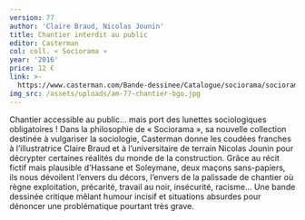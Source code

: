 ```yaml
---
version: 77
author: 'Claire Braud, Nicolas Jounin'
title: Chantier interdit au public
editor: Casterman
col: coll. « Sociorama »
year: '2016'
price: 12 €
link: >-
  https://www.casterman.com/Bande-dessinee/Catalogue/sociorama/sociorama-chantier-interdit-au-public
img_src: /assets/uploads/am-77-chantier-bgo.jpg
---
```

Chantier accessible au public… mais port des lunettes sociologiques obligatoires
 ! Dans la philosophie de « Sociorama », sa nouvelle collection destinée
 à vulgariser la sociologie, Casterman donne les coudées franches à l’illustratrice
 Claire Braud et à l’universitaire de terrain Nicolas Jounin pour décrypter
 certaines réalités du monde de la construction. Grâce au récit fictif mais plausible
 d’Hassane et Soleymane, deux maçons sans-papiers, ils nous dévoilent
 l’envers du décors, l’envers de la palissade de chantier où règne exploitation,
 précarité, travail au noir, insécurité, racisme… Une bande dessinée critique
 mêlant humour incisif et situations absurdes pour dénoncer une problématique
 pourtant très grave.
